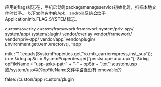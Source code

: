 应用的flags标志在，手机启动时packagemanageservice初始化时，扫描本地文件时给予。
以下文件夹中的Apk，android系统会给予ApplicationInfo.FLAG_SYSTEM标志。

custom/overlay
custom/framework
framework
system/priv-app/
system/app/
system/plugin/
vendor/overlay
vendor/framework/
vendor/priv-app/
vendor/app/
vendor/plugin/
Environment.getOemDirectory(), “app”

mtk :
“1”.equals(SystemProperties.get(“ro.mtk_carrierexpress_inst_sup”));
true
String opStr = SystemProperties.get(“persist.operator.optr”);
String opFileName = “usp-apks-path” + “-” + opStr + “.txt”;
/custom/usp或/system/usp中的opFileName文件中路径没有removable的

false:
/custom/app
/custom/plugin